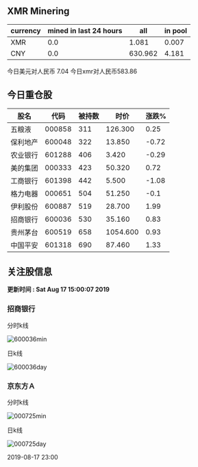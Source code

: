 ## XMR Minering

|currency|mined in last 24 hours|all|in pool|
|---|---|---|---|
|XMR|0.0|1.081|0.007|
|CNY|0.0|630.962|4.181|

今日美元对人民币 7.04	今日xmr对人民币583.86


## 今日重仓股 

|股名|代码|被持数|时价|涨跌%|
|---|---|---|---|---|
|五粮液|000858|311|126.300|0.25|
|保利地产|600048|322|13.850|-0.72|
|农业银行|601288|406|3.420|-0.29|
|美的集团|000333|423|50.320|0.72|
|工商银行|601398|442|5.500|-1.08|
|格力电器|000651|504|51.250|-0.1|
|伊利股份|600887|519|28.700|1.99|
|招商银行|600036|530|35.160|0.83|
|贵州茅台|600519|658|1054.600|0.93|
|中国平安|601318|690|87.460|1.33|

## 关注股信息
**更新时间 : Sat Aug 17 15:00:07 2019**
### 招商银行 
分时k线

![600036min](http://image.sinajs.cn/newchart/min/n/sh600036.gif)

日k线

![600036day](http://image.sinajs.cn/newchart/daily/n/sh600036.gif)

### 京东方Ａ 
分时k线

![000725min](http://image.sinajs.cn/newchart/min/n/sz000725.gif)

日k线

![000725day](http://image.sinajs.cn/newchart/daily/n/sz000725.gif)

2019-08-17 23:00